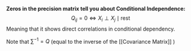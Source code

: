 **Zeros in the precision matrix tell you about Conditional Independence:**
$$
Q_{ij} = 0 \Longleftrightarrow X_i \perp X_j \mid \text{rest}
$$
Meaning that it shows direct correlations in conditional dependency.

Note that $\sum^{-1} = Q$  (equal to the inverse of the [[Covariance Matrix]] )


